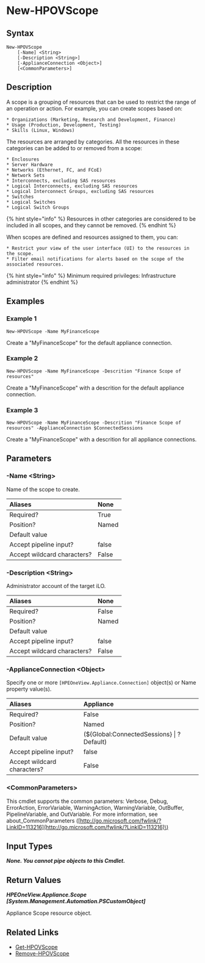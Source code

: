 ﻿---
description: Create new Scope.
---

# New-HPOVScope

## Syntax

```text
New-HPOVScope
    [-Name] <String>
    [-Description <String>]
    [-ApplianceConnection <Object>]
    [<CommonParameters>]
```

## Description

A scope is a grouping of resources that can be used to restrict the range of an operation or action. For example, you can create scopes based on:

    * Organizations (Marketing, Research and Development, Finance)
    * Usage (Production, Development, Testing)
    * Skills (Linux, Windows)

The resources are arranged by categories. All the resources in these categories can be added to or removed from a scope:

    * Enclosures
    * Server Hardware
    * Networks (Ethernet, FC, and FCoE)
    * Network Sets
    * Interconnects, excluding SAS resources
    * Logical Interconnects, excluding SAS resources
    * Logical Interconnect Groups, excluding SAS resources
    * Switches
    * Logical Switches
    * Logical Switch Groups

{% hint style="info" %}
Resources in other categories are considered to be included in all scopes, and they cannot be removed.
{% endhint %}


When scopes are defined and resources assigned to them, you can:

    * Restrict your view of the user interface (UI) to the resources in the scope.
    * Filter email notifications for alerts based on the scope of the associated resources.

{% hint style="info" %}
Minimum required privileges: Infrastructure administrator
{% endhint %}

## Examples

###  Example 1 

```text
New-HPOVScope -Name MyFinanceScope
```

Create a "MyFinanceScope" for the default appliance connection.

###  Example 2 

```text
New-HPOVScope -Name MyFinanceScope -Descrition "Finance Scope of resources"
```

Create a "MyFinanceScope" with a descrition for the default appliance connection.

###  Example 3 

```text
New-HPOVScope -Name MyFinanceScope -Descrition "Finance Scope of resources" -ApplianceConnection $ConnectedSessions
```

Create a "MyFinanceScope" with a descrition for all appliance connections.

## Parameters

### -Name &lt;String&gt;

Name of the scope to create.

| Aliases | None |
| :--- | :--- |
| Required? | True |
| Position? | Named |
| Default value |  |
| Accept pipeline input? | false |
| Accept wildcard characters? | False |

### -Description &lt;String&gt;

Administrator account of the target iLO.

| Aliases | None |
| :--- | :--- |
| Required? | False |
| Position? | Named |
| Default value |  |
| Accept pipeline input? | false |
| Accept wildcard characters? | False |

### -ApplianceConnection &lt;Object&gt;

Specify one or more `[HPEOneView.Appliance.Connection]` object(s) or Name property value(s).

| Aliases | Appliance |
| :--- | :--- |
| Required? | False |
| Position? | Named |
| Default value | (${Global:ConnectedSessions} &vert; ? Default) |
| Accept pipeline input? | false |
| Accept wildcard characters? | False |

### &lt;CommonParameters&gt;

This cmdlet supports the common parameters: Verbose, Debug, ErrorAction, ErrorVariable, WarningAction, WarningVariable, OutBuffer, PipelineVariable, and OutVariable. For more information, see about\_CommonParameters \([http://go.microsoft.com/fwlink/?LinkID=113216](http://go.microsoft.com/fwlink/?LinkID=113216)\)

## Input Types

_**None.  You cannot pipe objects to this Cmdlet.**_

## Return Values

_**HPEOneView.Appliance.Scope [System.Management.Automation.PSCustomObject]**_

Appliance Scope resource object.

## Related Links

* [Get-HPOVScope](get-hpovscope.md)
* [Remove-HPOVScope](remove-hpovscope.md)
